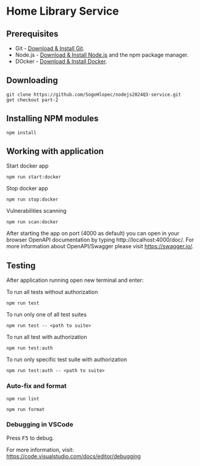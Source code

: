 # Home Library Service

## Prerequisites

- Git - [Download & Install Git](https://git-scm.com/downloads).
- Node.js - [Download & Install Node.js](https://nodejs.org/en/download/) and the npm package manager.
- DOcker - [Download & Install Docker](https://docs.docker.com/get-started/get-docker/).

## Downloading

```
git clone https://github.com/SogoHlopec/nodejs2024Q3-service.git
get checkout part-2
```

## Installing NPM modules

```
npm install
```

## Working with application
Start docker app

```
npm run start:docker
```

Stop docker app
```
npm run stop:docker
```

Vulnerabilities scanning
```
npm run scan:docker
```

After starting the app on port (4000 as default) you can open
in your browser OpenAPI documentation by typing http://localhost:4000/doc/.
For more information about OpenAPI/Swagger please visit https://swagger.io/.

## Testing

After application running open new terminal and enter:

To run all tests without authorization

```
npm run test
```

To run only one of all test suites

```
npm run test -- <path to suite>
```

To run all test with authorization

```
npm run test:auth
```

To run only specific test suite with authorization

```
npm run test:auth -- <path to suite>
```

### Auto-fix and format

```
npm run lint
```

```
npm run format
```

### Debugging in VSCode

Press <kbd>F5</kbd> to debug.

For more information, visit: https://code.visualstudio.com/docs/editor/debugging
